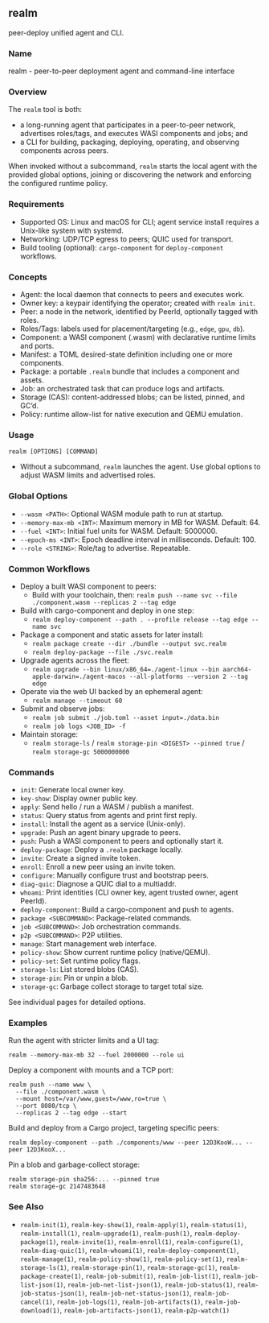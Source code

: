 ## realm

peer-deploy unified agent and CLI.

### Name

realm - peer-to-peer deployment agent and command-line interface

### Overview

The `realm` tool is both:

- a long-running agent that participates in a peer-to-peer network, advertises roles/tags, and executes WASI components and jobs; and
- a CLI for building, packaging, deploying, operating, and observing components across peers.

When invoked without a subcommand, `realm` starts the local agent with the provided global options, joining or discovering the network and enforcing the configured runtime policy.

### Requirements

- Supported OS: Linux and macOS for CLI; agent service install requires a Unix-like system with systemd.
- Networking: UDP/TCP egress to peers; QUIC used for transport.
- Build tooling (optional): `cargo-component` for `deploy-component` workflows.

### Concepts

- Agent: the local daemon that connects to peers and executes work.
- Owner key: a keypair identifying the operator; created with `realm init`.
- Peer: a node in the network, identified by PeerId, optionally tagged with roles.
- Roles/Tags: labels used for placement/targeting (e.g., `edge`, `gpu`, `db`).
- Component: a WASI component (.wasm) with declarative runtime limits and ports.
- Manifest: a TOML desired-state definition including one or more components.
- Package: a portable `.realm` bundle that includes a component and assets.
- Job: an orchestrated task that can produce logs and artifacts.
- Storage (CAS): content-addressed blobs; can be listed, pinned, and GC’d.
- Policy: runtime allow-list for native execution and QEMU emulation.

### Usage

```
realm [OPTIONS] [COMMAND]
```

- Without a subcommand, `realm` launches the agent. Use global options to adjust WASM limits and advertised roles.

### Global Options

- `--wasm <PATH>`: Optional WASM module path to run at startup.
- `--memory-max-mb <INT>`: Maximum memory in MB for WASM. Default: 64.
- `--fuel <INT>`: Initial fuel units for WASM. Default: 5000000.
- `--epoch-ms <INT>`: Epoch deadline interval in milliseconds. Default: 100.
- `--role <STRING>`: Role/tag to advertise. Repeatable.

### Common Workflows

- Deploy a built WASI component to peers:
  - Build with your toolchain, then: `realm push --name svc --file ./component.wasm --replicas 2 --tag edge`
- Build with cargo-component and deploy in one step:
  - `realm deploy-component --path . --profile release --tag edge --name svc`
- Package a component and static assets for later install:
  - `realm package create --dir ./bundle --output svc.realm`
  - `realm deploy-package --file ./svc.realm`
- Upgrade agents across the fleet:
  - `realm upgrade --bin linux/x86_64=./agent-linux --bin aarch64-apple-darwin=./agent-macos --all-platforms --version 2 --tag edge`
- Operate via the web UI backed by an ephemeral agent:
  - `realm manage --timeout 60`
- Submit and observe jobs:
  - `realm job submit ./job.toml --asset input=./data.bin`
  - `realm job logs <JOB_ID> -f`
- Maintain storage:
  - `realm storage-ls` / `realm storage-pin <DIGEST> --pinned true` / `realm storage-gc 5000000000`

### Commands

- `init`: Generate local owner key.
- `key-show`: Display owner public key.
- `apply`: Send hello / run a WASM / publish a manifest.
- `status`: Query status from agents and print first reply.
- `install`: Install the agent as a service (Unix-only).
- `upgrade`: Push an agent binary upgrade to peers.
- `push`: Push a WASI component to peers and optionally start it.
- `deploy-package`: Deploy a `.realm` package locally.
- `invite`: Create a signed invite token.
- `enroll`: Enroll a new peer using an invite token.
- `configure`: Manually configure trust and bootstrap peers.
- `diag-quic`: Diagnose a QUIC dial to a multiaddr.
- `whoami`: Print identities (CLI owner key, agent trusted owner, agent PeerId).
- `deploy-component`: Build a cargo-component and push to agents.
- `package <SUBCOMMAND>`: Package-related commands.
- `job <SUBCOMMAND>`: Job orchestration commands.
- `p2p <SUBCOMMAND>`: P2P utilities.
- `manage`: Start management web interface.
- `policy-show`: Show current runtime policy (native/QEMU).
- `policy-set`: Set runtime policy flags.
- `storage-ls`: List stored blobs (CAS).
- `storage-pin`: Pin or unpin a blob.
- `storage-gc`: Garbage collect storage to target total size.

See individual pages for detailed options.

### Examples

Run the agent with stricter limits and a UI tag:

```
realm --memory-max-mb 32 --fuel 2000000 --role ui
```

Deploy a component with mounts and a TCP port:

```
realm push --name www \
  --file ./component.wasm \
  --mount host=/var/www,guest=/www,ro=true \
  --port 8080/tcp \
  --replicas 2 --tag edge --start
```

Build and deploy from a Cargo project, targeting specific peers:

```
realm deploy-component --path ./components/www --peer 12D3KooW... --peer 12D3KooX...
```

Pin a blob and garbage-collect storage:

```
realm storage-pin sha256:... --pinned true
realm storage-gc 2147483648
```

### See Also

- `realm-init(1)`, `realm-key-show(1)`, `realm-apply(1)`, `realm-status(1)`, `realm-install(1)`,
  `realm-upgrade(1)`, `realm-push(1)`, `realm-deploy-package(1)`, `realm-invite(1)`,
  `realm-enroll(1)`, `realm-configure(1)`, `realm-diag-quic(1)`, `realm-whoami(1)`,
  `realm-deploy-component(1)`, `realm-manage(1)`, `realm-policy-show(1)`, `realm-policy-set(1)`,
  `realm-storage-ls(1)`, `realm-storage-pin(1)`, `realm-storage-gc(1)`, `realm-package-create(1)`,
  `realm-job-submit(1)`, `realm-job-list(1)`, `realm-job-list-json(1)`, `realm-job-net-list-json(1)`,
  `realm-job-status(1)`, `realm-job-status-json(1)`, `realm-job-net-status-json(1)`,
  `realm-job-cancel(1)`, `realm-job-logs(1)`, `realm-job-artifacts(1)`, `realm-job-download(1)`,
  `realm-job-artifacts-json(1)`, `realm-p2p-watch(1)`


